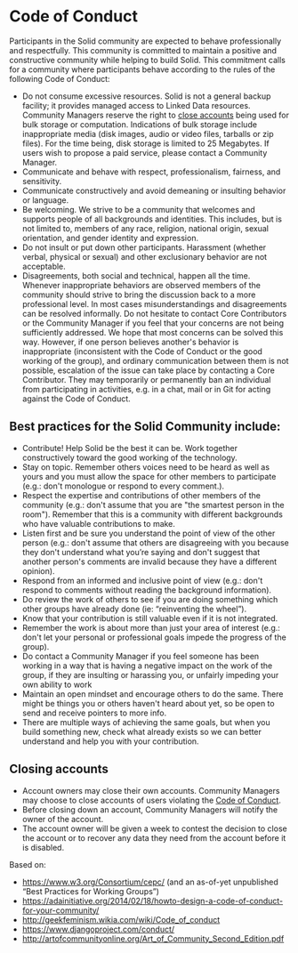 # Code of Conduct

Participants in the Solid community are expected to behave professionally and
respectfully. This community is committed to maintain a positive and
constructive community while helping to build Solid. This commitment calls for a
community where participants behave according to the rules of the following Code
of Conduct:

- Do not consume excessive resources. Solid is not a general backup facility; it provides managed access to Linked Data resources. Community Managers reserve the right to [close accounts](#closing-accounts) being used for bulk storage or computation. Indications of bulk storage include inappropriate media (disk images, audio or video files, tarballs or zip files). For the time being, disk storage is limited to 25 Megabytes. If users wish to propose a paid service, please contact a Community Manager.
- Communicate and behave with respect, professionalism, fairness, and
sensitivity.
- Communicate constructively and avoid demeaning or insulting behavior or
language.
- Be welcoming. We strive to be a community that welcomes and supports people of
all backgrounds and identities. This includes, but is not limited to, members of
any race, religion, national origin, sexual orientation, and gender identity and
expression.
- Do not insult or put down other participants. Harassment (whether verbal,
physical or sexual) and other exclusionary behavior are not acceptable.
- Disagreements, both social and technical, happen all the time. Whenever
inappropriate behaviors are observed members of the community should strive to
bring the discussion back to a more professional level. In most cases
misunderstandings and disagreements can be resolved informally. Do not hesitate
to contact Core Contributors or the Community Manager if you feel that your
concerns are not being sufficiently addressed. We hope that most concerns can be
solved this way. However, if one person believes another's behavior is
inappropriate (inconsistent with the Code of Conduct or the good working of the
group), and ordinary communication between them is not possible, escalation of
the issue can take place by contacting a Core Contributor. They may temporarily
or permanently ban an individual from participating in activities, e.g. in a
chat, mail or in Git for acting against the Code of Conduct.

## Best practices for the Solid Community include:

- Contribute! Help Solid be the best it can be. Work together constructively
toward the good working of the technology.
- Stay on topic. Remember others voices need to be heard as well as yours and
you must allow the space for other members to participate (e.g.: don't monologue
or respond to every comment.).
- Respect the expertise and contributions of other members of the community
(e.g.: don't assume that you are "the smartest person in the room"). Remember
that this is a community with different backgrounds who have valuable
contributions to make.
- Listen first and be sure you understand the point of view of the other person
(e.g.: don't assume that others are disagreeing with you because they don't
understand what you’re saying and don't suggest that another person's comments
are invalid because they have a different opinion).
- Respond from an informed and inclusive point of view (e.g.: don't respond to
comments without reading the background information).
- Do review the work of others to see if you are doing something which other
groups have already done (ie: “reinventing the wheel”).
- Know that your contribution is still valuable even if it is not integrated.
- Remember the work is about more than just your area of interest (e.g.: don't
let your personal or professional goals impede the progress of the group).
- Do contact a Community Manager if you feel someone has been working in a way
that is having a negative impact on the work of the group, if they are insulting
or harassing you, or unfairly impeding your own ability to work
- Maintain an open mindset and encourage others to do the same. There might be
things you or others haven't heard about yet, so be open to send and receive
pointers to more info.
- There are multiple ways of achieving the same goals, but when you build
something new, check what already exists so we can better understand and help
you with your contribution.

## Closing accounts

- Account owners may close their own accounts. Community Managers may choose to close accounts of users violating the [Code of Conduct](#code-of-conduct).
- Before closing down an account, Community Managers will notify the owner of the account.
- The account owner will be given a week to contest the decision to close the account or to recover any data they need from the account before it is disabled.


Based on:
- https://www.w3.org/Consortium/cepc/  (and an as-of-yet unpublished “Best
  Practices for Working Groups”)
- https://adainitiative.org/2014/02/18/howto-design-a-code-of-conduct-for-your-community/
- http://geekfeminism.wikia.com/wiki/Code_of_conduct
- https://www.djangoproject.com/conduct/
- http://artofcommunityonline.org/Art_of_Community_Second_Edition.pdf
